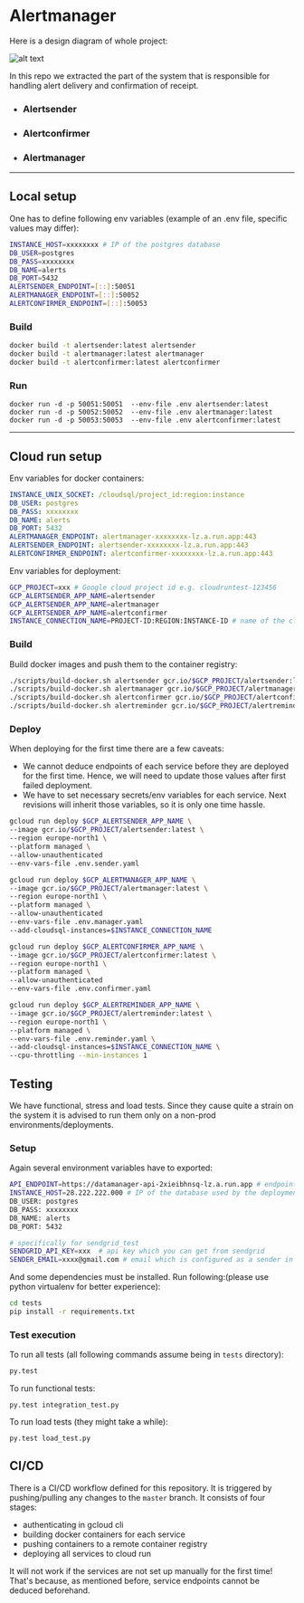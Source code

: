 # Alertmanager

Here is a design diagram of whole project:

![alt text](https://github.com/[username]/[reponame]/blob/[branch]/image.jpg?raw=true)

In this repo we extracted the part of the system that is responsible for handling alert delivery and confirmation of receipt.

- ### Alertsender

- ### Alertconfirmer

- ### Alertmanager

---

## Local setup

One has to define following env variables (example of an .env file, specific values may differ):

```bash
INSTANCE_HOST=xxxxxxxx # IP of the postgres database
DB_USER=postgres
DB_PASS=xxxxxxxx
DB_NAME=alerts
DB_PORT=5432
ALERTSENDER_ENDPOINT=[::]:50051
ALERTMANAGER_ENDPOINT=[::]:50052
ALERTCONFIRMER_ENDPOINT=[::]:50053
```

### Build

```bash
docker build -t alertsender:latest alertsender
docker build -t alertmanager:latest alertmanager
docker build -t alertconfirmer:latest alertconfirmer
```

### Run

```
docker run -d -p 50051:50051  --env-file .env alertsender:latest
docker run -d -p 50052:50052  --env-file .env alertmanager:latest
docker run -d -p 50053:50053  --env-file .env alertconfirmer:latest
```

---

## Cloud run setup

Env variables for docker containers:

```yaml
INSTANCE_UNIX_SOCKET: /cloudsql/project_id:region:instance
DB_USER: postgres
DB_PASS: xxxxxxxx
DB_NAME: alerts
DB_PORT: 5432
ALERTMANAGER_ENDPOINT: alertmanager-xxxxxxxx-lz.a.run.app:443
ALERTSENDER_ENDPOINT: alertsender-xxxxxxxx-lz.a.run.app:443
ALERTCONFIRMER_ENDPOINT: alertconfirmer-xxxxxxxx-lz.a.run.app:443
```

Env variables for deployment:

```bash
GCP_PROJECT=xxx # Google cloud project id e.g. cloudruntest-123456
GCP_ALERTSENDER_APP_NAME=alertsender
GCP_ALERTSENDER_APP_NAME=alertmanager
GCP_ALERTSENDER_APP_NAME=alertconfirmer
INSTANCE_CONNECTION_NAME=PROJECT-ID:REGION:INSTANCE-ID # name of the cloud sql instance
```

### Build

Build docker images and push them to the container registry:

```bash
./scripts/build-docker.sh alertsender gcr.io/$GCP_PROJECT/alertsender:latest
./scripts/build-docker.sh alertmanager gcr.io/$GCP_PROJECT/alertmanager:latest
./scripts/build-docker.sh alertconfirmer gcr.io/$GCP_PROJECT/alertconfirmer:latest
./scripts/build-docker.sh alertreminder gcr.io/$GCP_PROJECT/alertreminder:latest
```

### Deploy

When deploying for the first time there are a few caveats:

- We cannot deduce endpoints of each service before they are deployed for the first time.
  Hence, we will need to update those values after first failed deployment.
- We have to set necessary secrets/env variables for each service. Next revisions will inherit those variables, so it is only one time hassle.

```bash
gcloud run deploy $GCP_ALERTSENDER_APP_NAME \
--image gcr.io/$GCP_PROJECT/alertsender:latest \
--region europe-north1 \
--platform managed \
--allow-unauthenticated
--env-vars-file .env.sender.yaml
```

```bash
gcloud run deploy $GCP_ALERTMANAGER_APP_NAME \
--image gcr.io/$GCP_PROJECT/alertmanager:latest \
--region europe-north1 \
--platform managed \
--allow-unauthenticated
--env-vars-file .env.manager.yaml
--add-cloudsql-instances=$INSTANCE_CONNECTION_NAME
```

```bash
gcloud run deploy $GCP_ALERTCONFIRMER_APP_NAME \
--image gcr.io/$GCP_PROJECT/alertconfirmer:latest \
--region europe-north1 \
--platform managed \
--allow-unauthenticated
--env-vars-file .env.confirmer.yaml
```

```bash
gcloud run deploy $GCP_ALERTREMINDER_APP_NAME \
--image gcr.io/$GCP_PROJECT/alertreminder:latest \
--region europe-north1 \
--platform managed \
--env-vars-file .env.reminder.yaml \
--add-cloudsql-instances=$INSTANCE_CONNECTION_NAME \
--cpu-throttling --min-instances 1
```

## Testing

We have functional, stress and load tests. Since they cause quite a strain on the system it is advised to run them only on a non-prod environments/deployments.

### Setup

Again several environment variables have to exported:

```bash
API_ENDPOINT=https://datamanager-api-2xieibhnsq-lz.a.run.app # endpoint of datamanager api service
INSTANCE_HOST=28.222.222.000 # IP of the database used by the deployment
DB_USER: postgres
DB_PASS: xxxxxxxx
DB_NAME: alerts
DB_PORT: 5432

# specifically for sendgrid_test
SENDGRID_API_KEY=xxx  # api key which you can get from sendgrid
SENDER_EMAIL=xxxx@gmail.com # email which is configured as a sender in sendgrid
```

And some dependencies must be installed. Run following:(please use python virtualenv for better experience):

```bash
cd tests
pip install -r requirements.txt
```

### Test execution

To run all tests (all following commands assume being in `tests` directory):

```bash
py.test
```

To run functional tests:

```
py.test integration_test.py
```

To run load tests (they might take a while):

```
py.test load_test.py
```

## CI/CD

There is a CI/CD workflow defined for this repository. It is triggered by pushing/pulling any changes to the `master` branch.
It consists of four stages:

- authenticating in gcloud cli
- building docker containers for each service
- pushing containers to a remote container registry
- deploying all services to cloud run

It will not work if the services are not set up manually for the first time! That's because, as mentioned before, service endpoints cannot be deduced beforehand.
